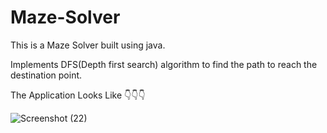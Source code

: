 # Maze-Solver

This is a Maze Solver built using java.

Implements DFS(Depth first search) algorithm to find the path to reach the destination point.

The Application Looks Like 👇👇👇

![Screenshot (22)](https://user-images.githubusercontent.com/118378844/209305731-fb420b0a-dcf8-4420-aefe-48541fb0f85a.png)
